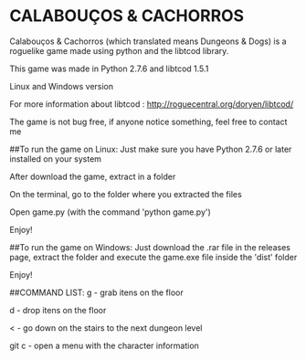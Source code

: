 # CALABOUÇOS & CACHORROS

Calabouços & Cachorros (which translated means Dungeons & Dogs) is a roguelike game made using python and the libtcod library.

This game was made in Python 2.7.6 and libtcod 1.5.1

Linux and Windows version

For more information about libtcod : http://roguecentral.org/doryen/libtcod/

The game is not bug free, if anyone notice something, feel free to contact me




##To run the game on Linux:
Just make sure you have Python 2.7.6 or later installed on your system

After download the game, extract in a folder

On the terminal, go to the folder where you extracted the files

Open game.py (with the command 'python game.py')

Enjoy!



##To run the game on Windows:
Just download the .rar file in the releases page, extract the folder and execute the game.exe file inside the 'dist' folder

Enjoy!


##COMMAND LIST:
g - grab itens on the floor

d - drop itens on the floor

< - go down on the stairs to the next dungeon level

git c - open a menu with the character information
